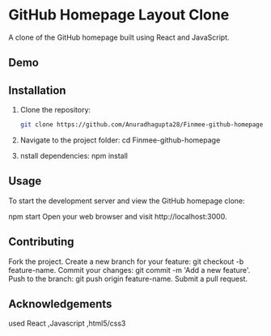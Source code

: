 # GitHub Homepage Layout Clone

A clone of the GitHub homepage built using React and JavaScript.

## Demo





## Installation

1. Clone the repository:
   ```bash
   git clone https://github.com/Anuradhagupta28/Finmee-github-homepage.git

 2. Navigate to the project folder:
 cd Finmee-github-homepage

 3. nstall dependencies: 
 npm install
 

 ##   Usage
To start the development server and view the GitHub homepage clone:


npm start
Open your web browser and visit http://localhost:3000.

## Contributing
Fork the project.
Create a new branch for your feature: git checkout -b feature-name.
Commit your changes: git commit -m 'Add a new feature'.
Push to the branch: git push origin feature-name.
Submit a pull request.

## Acknowledgements
 used React ,Javascript ,html5/css3
 


